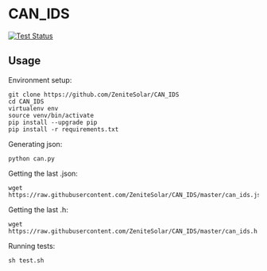 # CAN_IDS

<p align="left">
  <a href="https://github.com/ZeniteSolar/CAN_IDS/actions?query=workflow:tests">
    <img alt="Test Status" src="https://github.com/ZeniteSolar/CAN_IDS/workflows/tests/badge.svg">
  </a>
</p>

## Usage
    
Environment setup:

    git clone https://github.com/ZeniteSolar/CAN_IDS
    cd CAN_IDS
    virtualenv env
    source venv/bin/activate
    pip install --upgrade pip
    pip install -r requirements.txt

Generating json:

    python can.py
  
Getting the last .json:

    wget https://raw.githubusercontent.com/ZeniteSolar/CAN_IDS/master/can_ids.json

Getting the last .h:

    wget https://raw.githubusercontent.com/ZeniteSolar/CAN_IDS/master/can_ids.h

Running tests:

    sh test.sh
